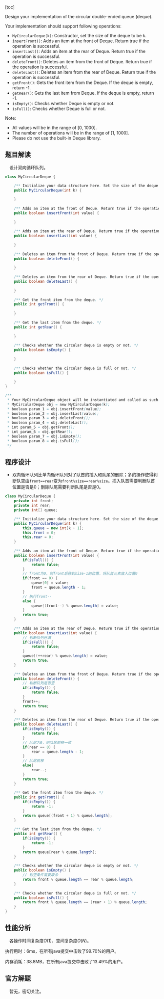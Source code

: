 [toc]

Design your implementation of the circular double-ended queue (deque).

Your implementation should support following operations:

* `MyCircularDeque(k)`: Constructor, set the size of the deque to be k.
* `insertFront()`: Adds an item at the front of Deque. Return true if the operation is successful.
* `insertLast()`: Adds an item at the rear of Deque. Return true if the operation is successful.
* `deleteFront()`: Deletes an item from the front of Deque. Return true if the operation is successful.
* `deleteLast()`: Deletes an item from the rear of Deque. Return true if the operation is successful.
* `getFront()`: Gets the front item from the Deque. If the deque is empty, return -1.
* `getRear()`: Gets the last item from Deque. If the deque is empty, return -1.
* `isEmpty()`: Checks whether Deque is empty or not. 
* `isFull()`: Checks whether Deque is full or not.



Note:

* All values will be in the range of [0, 1000].
* The number of operations will be in the range of [1, 1000].
* Please do not use the built-in Deque library.



## 题目解读

&emsp;设计双向循环队列。

```java
class MyCircularDeque {

    /** Initialize your data structure here. Set the size of the deque to be k. */
    public MyCircularDeque(int k) {
        
    }
    
    /** Adds an item at the front of Deque. Return true if the operation is successful. */
    public boolean insertFront(int value) {
        
    }
    
    /** Adds an item at the rear of Deque. Return true if the operation is successful. */
    public boolean insertLast(int value) {
        
    }
    
    /** Deletes an item from the front of Deque. Return true if the operation is successful. */
    public boolean deleteFront() {
        
    }
    
    /** Deletes an item from the rear of Deque. Return true if the operation is successful. */
    public boolean deleteLast() {
        
    }
    
    /** Get the front item from the deque. */
    public int getFront() {
        
    }
    
    /** Get the last item from the deque. */
    public int getRear() {
        
    }
    
    /** Checks whether the circular deque is empty or not. */
    public boolean isEmpty() {
        
    }
    
    /** Checks whether the circular deque is full or not. */
    public boolean isFull() {
        
    }
}

/**
 * Your MyCircularDeque object will be instantiated and called as such:
 * MyCircularDeque obj = new MyCircularDeque(k);
 * boolean param_1 = obj.insertFront(value);
 * boolean param_2 = obj.insertLast(value);
 * boolean param_3 = obj.deleteFront();
 * boolean param_4 = obj.deleteLast();
 * int param_5 = obj.getFront();
 * int param_6 = obj.getRear();
 * boolean param_7 = obj.isEmpty();
 * boolean param_8 = obj.isFull();
 */
```

## 程序设计

* 双向循环队列比单向循环队列对了队首的插入和队尾的删除；多的操作使得判断队空由`front==rear`变为`front%size==rear%size`。插入队首需要判断队首位置是否是0；删除队尾需要判断队尾是否是0。

```java
class MyCircularDeque {
    private int front;
    private int rear;
    private int[] queue;

    /** Initialize your data structure here. Set the size of the deque to be k. */
    public MyCircularDeque(int k) {
        this.queue = new int[k + 1];
        this.front = 0;
        this.rear = 0;
    }
    
    /** Adds an item at the front of Deque. Return true if the operation is successful. */
    public boolean insertFront(int value) {
        if(isFull()) {
            return false;
        }
        // front为0，则front后移到size-1的位置，将队首元素放入位置0
        if(front == 0) {
            queue[0] = value;
            front = queue.length - 1;
        } 
        // 执行front--
        else {
            queue[(front--) % queue.length] = value;
        }
        return true;
    }
    
    /** Adds an item at the rear of Deque. Return true if the operation is successful. */
    public boolean insertLast(int value) {
        // 判断队列已满
        if(isFull()) {
            return false;
        }
        queue[(++rear) % queue.length] = value;
        return true;
    }
    
    /** Deletes an item from the front of Deque. Return true if the operation is successful. */
    public boolean deleteFront() {
        // 判断队列是否空
        if(isEmpty()) {
            return false;
        }
        front++;
        return true;
    }
    
    /** Deletes an item from the rear of Deque. Return true if the operation is successful. */
    public boolean deleteLast() {
        if(isEmpty()) {
            return false;
        }
        // 队尾为0，则队尾前移一位
        if(rear == 0) {
            rear = queue.length - 1;
        } 
        // 队尾前移
        else{
            rear--;
        }
        return true;
    }
    
    /** Get the front item from the deque. */
    public int getFront() {
        if(isEmpty()) {
            return -1;
        }
        return queue[(front + 1) % queue.length];
    }
    
    /** Get the last item from the deque. */
    public int getRear() {
        if(isEmpty()) {
            return -1;
        }
        return queue[rear % queue.length];
    }
    
    /** Checks whether the circular deque is empty or not. */
    public boolean isEmpty() {
        // 判空条件需要取余
        return front % queue.length == rear % queue.length;
    }
    
    /** Checks whether the circular deque is full or not. */
    public boolean isFull() {
        return front % queue.length == (rear + 1) % queue.length;
    }
}
```

## 性能分析

&emsp;各操作时间复杂度$O(1)$，空间复杂度$O(N)$。

执行用时：6ms，在所有java提交中击败了99.70%的用户。

内存消耗：38.8MB，在所有java提交中击败了13.49%的用户。

## 官方解题

&emsp;暂无，密切关注。